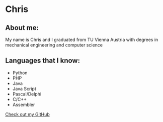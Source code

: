 # Chris

## About me:

My name is Chris and I graduated from TU Vienna Austria with degrees in mechanical engineering and computer science

## Languages that I know:
- Python
- PHP
- Java
- Java Script
- Pascal/Delphi
- C/C++
- Assembler


[Check out my GitHub](https://github.com/chris2286266)
